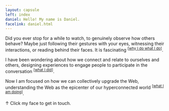 ```yaml
---
layout: capsule
left: index
daniel: Hello! My name is Daniel.
facelink: daniel.html
---
```

Did you ever stop for a while to watch, to genuinely observe how others behave? Maybe just following their gestures with your eyes, witnessing their interactions, or reading behind their faces. It is fascinating <sup>[<a href="future.html">why I do what I do</a>]</sup>.

I have been wondering about how we connect and relate to ourselves and others, designing experiences to engage people to participate in the conversation <sup>[<a href="past.html">what I did</a>]</sup>.

Now I am focused on how we can collectively upgrade the Web, understanding the Web as the epicenter of our hyperconnected world <sup>[<a href="present.html">what I am doing</a>]</sup>.

↑ Click my face to get in touch.